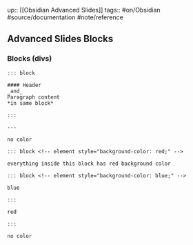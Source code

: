 up:: [[Obsidian Advanced Slides]]
tags:: #on/Obsidian #source/documentation #note/reference 


## Advanced Slides Blocks



### Blocks (divs)

```
::: block

#### Header
_and_
Paragraph content
*in same block*

:::

---

no color

::: block <!-- element style="background-color: red;" -->

everything inside this block has red background color

::: block <!-- element style="background-color: blue;" -->

blue

:::

red

:::

no color

```

